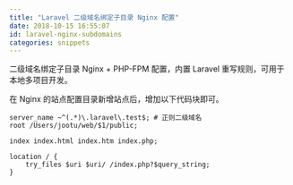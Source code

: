 ```yaml
---
title: "Laravel 二级域名绑定子目录 Nginx 配置"
date: 2018-10-15 16:55:07
id: laravel-nginx-subdomains
categories: snippets
---
```


二级域名绑定子目录 Nginx + PHP-FPM 配置，内置 Laravel 重写规则，可用于本地多项目开发。

在 Nginx 的站点配置目录新增站点后，增加以下代码块即可。

```
server_name ~^(.*)\.laravel\.test$; # 正则二级域名
root /Users/jootu/web/$1/public;

index index.html index.htm index.php;

location / {
    try_files $uri $uri/ /index.php?$query_string;
}
```